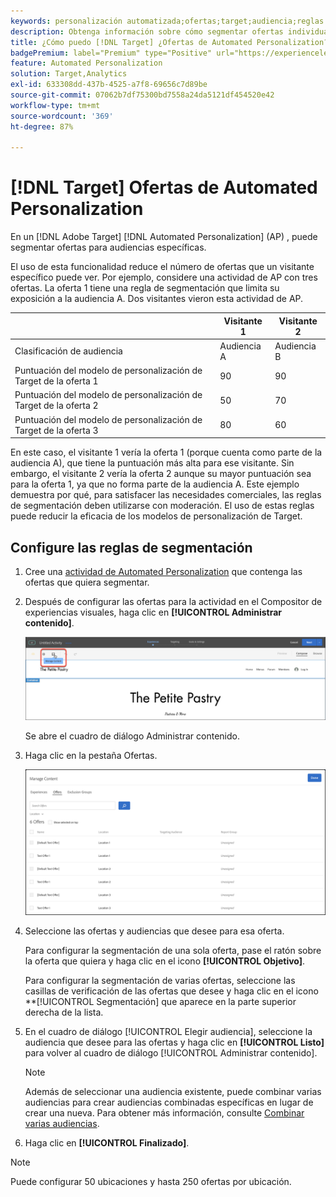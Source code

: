 ```yaml
---
keywords: personalización automatizada;ofertas;target;audiencia;reglas de segmentación;segmentación
description: Obtenga información sobre cómo segmentar ofertas individuales para audiencias específicas mediante una actividad de Automated Personalization (AP) en Adobe Target.
title: ¿Cómo puedo [!DNL Target] ¿Ofertas de Automated Personalization?
badgePremium: label="Premium" type="Positive" url="https://experienceleague.adobe.com/docs/target/using/introduction/intro.html?lang=en#premium newtab=true" tooltip="See what's included in Target Premium."
feature: Automated Personalization
solution: Target,Analytics
exl-id: 633308dd-437b-4525-a7f8-69656c7d89be
source-git-commit: 07062b7df75300bd7558a24da5121df454520e42
workflow-type: tm+mt
source-wordcount: '369'
ht-degree: 87%

---
```


# [!DNL Target] Ofertas de Automated Personalization

En un [!DNL Adobe Target] [!DNL Automated Personalization] (AP) , puede segmentar ofertas para audiencias específicas.

El uso de esta funcionalidad reduce el número de ofertas que un visitante específico puede ver. Por ejemplo, considere una actividad de AP con tres ofertas. La oferta 1 tiene una regla de segmentación que limita su exposición a la audiencia A. Dos visitantes vieron esta actividad de AP.

|  | Visitante 1 | Visitante 2 |
|--- |--- |--- |
| Clasificación de audiencia | Audiencia A | Audiencia B |
| Puntuación del modelo de personalización de Target de la oferta 1 | 90 | 90 |
| Puntuación del modelo de personalización de Target de la oferta 2 | 50 | 70 |
| Puntuación del modelo de personalización de Target de la oferta 3 | 80 | 60 |

En este caso, el visitante 1 vería la oferta 1 (porque cuenta como parte de la audiencia A), que tiene la puntuación más alta para ese visitante. Sin embargo, el visitante 2 vería la oferta 2 aunque su mayor puntuación sea para la oferta 1, ya que no forma parte de la audiencia A. Este ejemplo demuestra por qué, para satisfacer las necesidades comerciales, las reglas de segmentación deben utilizarse con moderación. El uso de estas reglas puede reducir la eficacia de los modelos de personalización de Target.

## Configure las reglas de segmentación

1. Cree una [actividad de Automated Personalization](/help/main/c-activities/t-automated-personalization/create-ap-activity.md) que contenga las ofertas que quiera segmentar.
1. Después de configurar las ofertas para la actividad en el Compositor de experiencias visuales, haga clic en **[!UICONTROL Administrar contenido]**.

   ![Administrar contenido](/help/main/c-activities/t-automated-personalization/assets/manage-content.png)

   Se abre el cuadro de diálogo Administrar contenido.

1. Haga clic en la pestaña Ofertas.

   ![Página de ofertas](/help/main/c-activities/t-automated-personalization/assets/manage-content-offers.png)

1. Seleccione las ofertas y audiencias que desee para esa oferta.

   Para configurar la segmentación de una sola oferta, pase el ratón sobre la oferta que quiera y haga clic en el icono **[!UICONTROL Objetivo]**.

   Para configurar la segmentación de varias ofertas, seleccione las casillas de verificación de las ofertas que desee y haga clic en el icono **[!UICONTROL Segmentación] que aparece en la parte superior derecha de la lista.

1. En el cuadro de diálogo [!UICONTROL Elegir audiencia], seleccione la audiencia que desee para las ofertas y haga clic en **[!UICONTROL Listo]** para volver al cuadro de diálogo [!UICONTROL Administrar contenido].

   >[!NOTE]
   >
   >Además de seleccionar una audiencia existente, puede combinar varias audiencias para crear audiencias combinadas específicas en lugar de crear una nueva. Para obtener más información, consulte [Combinar varias audiencias](/help/main/c-target/combining-multiple-audiences.md#concept_A7386F1EA4394BD2AB72399C225981E5).

1. Haga clic en **[!UICONTROL Finalizado]**.

>[!NOTE]
>
>Puede configurar 50 ubicaciones y hasta 250 ofertas por ubicación.
